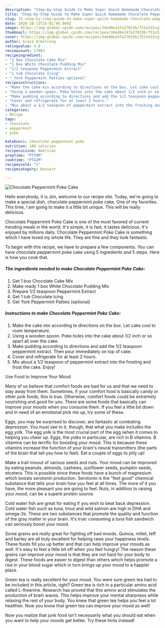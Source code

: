 ```yaml
---
description: "Step-by-Step Guide to Make Super Quick Homemade Chocolate Peppermint Poke Cake"
title: "Step-by-Step Guide to Make Super Quick Homemade Chocolate Peppermint Poke Cake"
slug: 31-step-by-step-guide-to-make-super-quick-homemade-chocolate-peppermint-poke-cake
date: 2020-10-13T15:01:04.049Z
image: https://img-global.cpcdn.com/recipes/3ded0e24fa27033b/751x532cq70/chocolate-peppermint-poke-cake-recipe-main-photo.jpg
thumbnail: https://img-global.cpcdn.com/recipes/3ded0e24fa27033b/751x532cq70/chocolate-peppermint-poke-cake-recipe-main-photo.jpg
cover: https://img-global.cpcdn.com/recipes/3ded0e24fa27033b/751x532cq70/chocolate-peppermint-poke-cake-recipe-main-photo.jpg
author: Grace Armstrong
ratingvalue: 4.8
reviewcount: 17083
recipeingredient:
- "1 box Chocolate Cake Mix"
- "1 box White Chocolate Pudding Mix"
- "1/2 teaspoon Peppermint Extract"
- "1 tub Chocolate Icing"
- " York Peppermint Patties optional"
recipeinstructions:
- "Make the cake mix according to directions on the box. Let cake cool to room temperature."
- "Using a wooden spoon. Poke holes into the cake about 1/2 inch or so apart all over the cake."
- "Make pudding according to directions and add the 1/2 teaspoon peppermint extract. Then pour immediately on top of cake."
- "Cover and refrigerate for at least 2 hours."
- "Mix about a 1/2 teaspoon of peppermint extract into the frosting and frost the cake. Enjoy!"
categories:
- Recipe
tags:
- chocolate
- peppermint
- poke

katakunci: chocolate peppermint poke 
nutrition: 189 calories
recipecuisine: American
preptime: "PT34M"
cooktime: "PT42M"
recipeyield: "1"
recipecategory: Dessert

---
```



![Chocolate Peppermint Poke Cake](https://img-global.cpcdn.com/recipes/3ded0e24fa27033b/751x532cq70/chocolate-peppermint-poke-cake-recipe-main-photo.jpg)

Hello everybody, it is Jim, welcome to our recipe site. Today, we're going to make a special dish, chocolate peppermint poke cake. One of my favorites. This time, I am going to make it a little bit unique. This will be really delicious.

Chocolate Peppermint Poke Cake is one of the most favored of current trending meals in the world. It's simple, it is fast, it tastes delicious. It's enjoyed by millions daily. Chocolate Peppermint Poke Cake is something which I have loved my whole life. They are fine and they look fantastic.




To begin with this recipe, we have to prepare a few components. You can have chocolate peppermint poke cake using 5 ingredients and 5 steps. Here is how you cook that.

<!--inarticleads1-->

##### The ingredients needed to make Chocolate Peppermint Poke Cake:

1. Get 1 box Chocolate Cake Mix
1. Make ready 1 box White Chocolate Pudding Mix
1. Prepare 1/2 teaspoon Peppermint Extract
1. Get 1 tub Chocolate Icing
1. Get  York Peppermint Patties (optional)




<!--inarticleads2-->

##### Instructions to make Chocolate Peppermint Poke Cake:

1. Make the cake mix according to directions on the box. Let cake cool to room temperature.
1. Using a wooden spoon. Poke holes into the cake about 1/2 inch or so apart all over the cake.
1. Make pudding according to directions and add the 1/2 teaspoon peppermint extract. Then pour immediately on top of cake.
1. Cover and refrigerate for at least 2 hours.
1. Mix about a 1/2 teaspoon of peppermint extract into the frosting and frost the cake. Enjoy!




Use Food to Improve Your Mood


Many of us believe that comfort foods are bad for us and that we need to stay away from them. Sometimes, if your comfort food is basically candy or other junk foods, this is true. Otherwise, comfort foods could be extremely nourishing and good for you. There are some foods that basically can improve your moods when you consume them. If you feel a little bit down and in need of an emotional pick me up, try some of these.

Eggs, you may be surprised to discover, are fantastic at combating depression. You must see to it, though, that what you make includes the egg yolk. The egg yolk is the most crucial part of the egg iwhen it comes to helping you cheer up. Eggs, the yolks in particular, are rich in B vitamins. B vitamins can be terrific for boosting your mood. This is because these vitamins increase the function of your brain's neural transmitters (the parts of the brain that tell you how to feel). Eat a couple of eggs to jolly up!

Make a trail mixout of various seeds and nuts. Your mood can be improved by eating peanuts, almonds, cashews, sunflower seeds, pumpkin seeds, etcetera. This is possible since these foods have a bunch of magnesium which boosts serotonin production. Serotonin is the "feel good" chemical substance that tells your brain how you feel at all times. The more of it you have, the more pleasant you are going to feel. Nuts, in addition to raising your mood, can be a superb protein source.

Cold water fish are great for eating if you wish to beat back depression. Cold water fish such as tuna, trout and wild salmon are high in DHA and omega-3s. These are two substances that promote the quality and function of the gray matter in your brain. It's true: consuming a tuna fish sandwich can seriously boost your mood. 

Some grains are really great for fighting off bad moods. Quinoa, millet, teff and barley are all truly excellent for helping raise your happiness levels. These foods fill you up better and that can help improve your moods as well. It's easy to feel a little bit off when you feel hungry! The reason these grains can improve your mood is that they are not hard for your body to digest. These foods are easier to digest than others which helps promote a rise in your blood sugar which in turn brings up your mood to a happier place.

Green tea is really excellent for your mood. You were sure green tea had to be included in this article, right? Green tea is rich in a particular amino acid called L-theanine. Research has proved that this amino acid stimulates the production of brain waves. This helps improve your mental sharpness while relaxing the rest of your body. You knew that green tea helps you feel a lot healthier. Now you know that green tea can improve your mood as well!

Now you realize that junk food isn't necessarily what you should eat when you want to help your moods get better. Try  these hints  instead!

